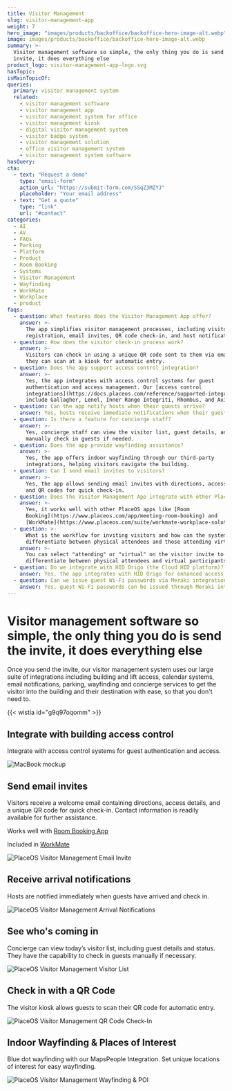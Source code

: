 ```yaml
---
title: Visitor Management
slug: visitor-management-app
weight: 7
hero_image: "images/products/backoffice/backoffice-hero-image-alt.webp"
image: images/products/backoffice/backoffice-hero-image-alt.webp
summary: >-
  Visitor management software so simple, the only thing you do is send the
  invite, it does everything else
product_logo: visitor-management-app-logo.svg
hasTopic:
isMainTopicOf:
queries:
  primary: visitor management system
  related:
    - visitor management software
    - visitor management app
    - visitor management system for office
    - visitor management kiosk
    - digital visitor management system
    - visitor badge system
    - visitor management solution
    - office visitor management system
    - visitor management system software
hasQuery:
cta:
  - text: "Request a demo"
    type: "email-form"  
    action_url: "https://submit-form.com/SSqZ3MZYJ"  
    placeholder: "Your email address"
  - text: "Get a quote"
    type: "link"
    url: "#contact" 
categories:
  - AI
  - AV
  - FAQs
  - Parking
  - Platform
  - Product
  - Room Booking
  - Systems
  - Visitor Management
  - Wayfinding
  - WorkMate
  - Workplace
  - product
faqs:
  - question: What features does the Visitor Management App offer?
    answer: >-
      The app simplifies visitor management processes, including visitor
      registration, email invites, QR code check-in, and host notifications.
  - question: How does the visitor check-in process work?
    answer: >-
      Visitors can check in using a unique QR code sent to them via email, which
      they can scan at a kiosk for automatic entry.
  - question: Does the app support access control integration?
    answer: >-
      Yes, the app integrates with access control systems for guest
      authentication and access management. Our [access control
      integrations](https://docs.placeos.com/reference/supported-integrations)
      include Gallagher, Lenel, Inner Range Integriti, Rhombus, and AxiomXA.
  - question: Can the app notify hosts when their guests arrive?
    answer: Yes, hosts receive immediate notifications when their guests check in.
  - question: Is there a feature for concierge staff?
    answer: >-
      Yes, concierge staff can view the visitor list, guest details, and
      manually check in guests if needed.
  - question: Does the app provide wayfinding assistance?
    answer: >-
      Yes, the app offers indoor wayfinding through our third-party
      integrations, helping visitors navigate the building.
  - question: Can I send email invites to visitors?
    answer: >-
      Yes, the app allows sending email invites with directions, access details,
      and QR codes for quick check-in.
  - question: Does the Visitor Management App integrate with other PlaceOS apps?
    answer: >-
      Yes, it works well with other PlaceOS apps like [Room
      Booking](https://www.placeos.com/app/meeting-room-booking) and
      [WorkMate](https://www.placeos.com/suite/workmate-workplace-solution).
  - question: >-
      What is the workflow for inviting visitors and how can the system
      differentiate between physical attendees and those attending virtually?
    answer: >-
      You can select "attending" or "virtual" on the visitor invite to
      differentiate between physical attendees and virtual participants.
  - question: Do we integrate with HID Origo (the Cloud HID platform)?
    answer: Yes, the app integrates with HID Origo for enhanced access control.
  - question: Can we issue guest Wi-Fi passwords via Meraki integration?
    answer: Yes, guest Wi-Fi passwords can be issued through Meraki integration.
---
```

# Visitor management software so simple, the only thing you do is send the invite, it does everything else  
Once you send the invite, our visitor management system uses our large suite of integrations including building and lift access, calendar systems, email notifications, parking, wayfinding and concierge services to get the visitor into the building and their destination with ease, so that you don't need to.

{{< wistia id="g9q97oqomm" >}}

## Integrate with building access control
Integrate with access control systems for guest authentication and access.

![MacBook mockup](/images/products/visitor-management-app/visitor-management-invitation-mobile-copy.webp)

## Send email invites

Visitors receive a welcome email containing directions, access details, and a unique QR code for quick check-in. Contact information is readily available for further assistance.

Works well with [Room Booking App](https://www.placeos.com/app/meeting-room-booking)  

Included in [WorkMate](https://www.placeos.com/suite/workmate-workplace-solution)  

![PlaceOS Visitor Management Email Invite](/images/products/visitor-management-app/placeos-visitor-management-app-email-invite-copy.webp)

## Receive arrival notifications
Hosts are notified immediately when guests have arrived and check in.

![PlaceOS Visitor Management Arrival Notifications](/images/products/visitor-management-app/placeos-visitor-management-notification-copy.webp)

## See who's coming in
Concierge can view today’s visitor list, including guest details and status. They have the capability to check in guests manually if necessary.

![PlaceOS Visitor Management Visitor List](/images/products/visitor-management-app/visitor-actions.webp)

## Check in with a QR Code
The visitor kiosk allows guests to scan their QR code for automatic entry.

![PlaceOS Visitor Management QR Code Check-In](/images/products/visitor-management-app/placeos-visitor-management-qr-code-check-in-copy.webp)

## Indoor Wayfinding & Places of Interest
Blue dot wayfinding with our MapsPeople Integration. Set unique locations of interest for easy wayfinding.

![PlaceOS Visitor Management Wayfinding & POI](/images/products/visitor-management-app/indoor-wayfinding-map.webp)



